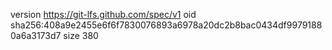 version https://git-lfs.github.com/spec/v1
oid sha256:408a9e2455e6f6f7830076893a6978a20dc2b8bac0434df99791880a6a3173d7
size 380
